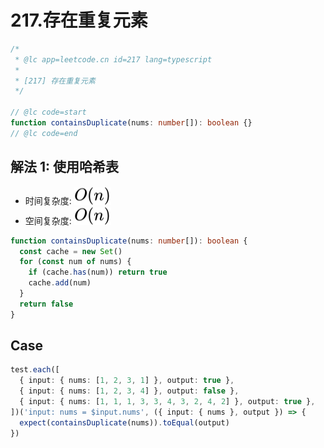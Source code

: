 # 217.存在重复元素

```ts
/*
 * @lc app=leetcode.cn id=217 lang=typescript
 *
 * [217] 存在重复元素
 */

// @lc code=start
function containsDuplicate(nums: number[]): boolean {}
// @lc code=end
```

## 解法 1: 使用哈希表

- 时间复杂度: <!-- $O(n)$ --> <img style="transform: translateY(0.1em); background: white;" src="./svg/o-n.svg" alt="O(n)">
- 空间复杂度: <!-- $O(n)$ --> <img style="transform: translateY(0.1em); background: white;" src="./svg/o-n.svg" alt="O(n)">

```ts
function containsDuplicate(nums: number[]): boolean {
  const cache = new Set()
  for (const num of nums) {
    if (cache.has(num)) return true
    cache.add(num)
  }
  return false
}
```

## Case

```ts
test.each([
  { input: { nums: [1, 2, 3, 1] }, output: true },
  { input: { nums: [1, 2, 3, 4] }, output: false },
  { input: { nums: [1, 1, 1, 3, 3, 4, 3, 2, 4, 2] }, output: true },
])('input: nums = $input.nums', ({ input: { nums }, output }) => {
  expect(containsDuplicate(nums)).toEqual(output)
})
```
